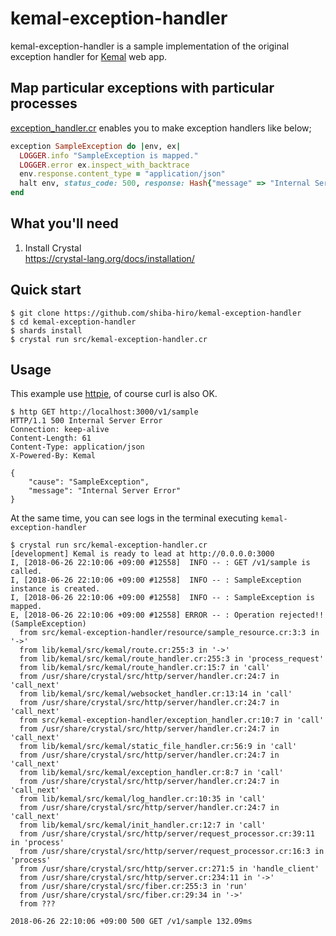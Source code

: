 # kemal-exception-handler

kemal-exception-handler is a sample implementation of the original exception handler for [Kemal](https://github.com/kemalcr/kemal) web app.


## Map particular exceptions with particular processes

[exception_handler.cr](https://github.com/shiba-hiro/kemal-exception-handler/blob/master/src/kemal-exception-handler/exception_handler.cr) enables you to make exception handlers like below;

```ruby
exception SampleException do |env, ex|
  LOGGER.info "SampleException is mapped."
  LOGGER.error ex.inspect_with_backtrace
  env.response.content_type = "application/json"
  halt env, status_code: 500, response: Hash{"message" => "Internal Server Error", "cause" => "SampleException"}.to_json
end
```


## What you'll need

1. Install Crystal  
https://crystal-lang.org/docs/installation/


## Quick start

```
$ git clone https://github.com/shiba-hiro/kemal-exception-handler
$ cd kemal-exception-handler
$ shards install
$ crystal run src/kemal-exception-handler.cr
```


## Usage

This example use [httpie](https://httpie.org/), of course curl is also OK.

```
$ http GET http://localhost:3000/v1/sample
HTTP/1.1 500 Internal Server Error
Connection: keep-alive
Content-Length: 61
Content-Type: application/json
X-Powered-By: Kemal

{
    "cause": "SampleException", 
    "message": "Internal Server Error"
}
```

At the same time, you can see logs in the terminal executing `kemal-exception-handler`

```
$ crystal run src/kemal-exception-handler.cr
[development] Kemal is ready to lead at http://0.0.0.0:3000
I, [2018-06-26 22:10:06 +09:00 #12558]  INFO -- : GET /v1/sample is called.
I, [2018-06-26 22:10:06 +09:00 #12558]  INFO -- : SampleException instance is created.
I, [2018-06-26 22:10:06 +09:00 #12558]  INFO -- : SampleException is mapped.
E, [2018-06-26 22:10:06 +09:00 #12558] ERROR -- : Operation rejected!! (SampleException)
  from src/kemal-exception-handler/resource/sample_resource.cr:3:3 in '->'
  from lib/kemal/src/kemal/route.cr:255:3 in '->'
  from lib/kemal/src/kemal/route_handler.cr:255:3 in 'process_request'
  from lib/kemal/src/kemal/route_handler.cr:15:7 in 'call'
  from /usr/share/crystal/src/http/server/handler.cr:24:7 in 'call_next'
  from lib/kemal/src/kemal/websocket_handler.cr:13:14 in 'call'
  from /usr/share/crystal/src/http/server/handler.cr:24:7 in 'call_next'
  from src/kemal-exception-handler/exception_handler.cr:10:7 in 'call'
  from /usr/share/crystal/src/http/server/handler.cr:24:7 in 'call_next'
  from lib/kemal/src/kemal/static_file_handler.cr:56:9 in 'call'
  from /usr/share/crystal/src/http/server/handler.cr:24:7 in 'call_next'
  from lib/kemal/src/kemal/exception_handler.cr:8:7 in 'call'
  from /usr/share/crystal/src/http/server/handler.cr:24:7 in 'call_next'
  from lib/kemal/src/kemal/log_handler.cr:10:35 in 'call'
  from /usr/share/crystal/src/http/server/handler.cr:24:7 in 'call_next'
  from lib/kemal/src/kemal/init_handler.cr:12:7 in 'call'
  from /usr/share/crystal/src/http/server/request_processor.cr:39:11 in 'process'
  from /usr/share/crystal/src/http/server/request_processor.cr:16:3 in 'process'
  from /usr/share/crystal/src/http/server.cr:271:5 in 'handle_client'
  from /usr/share/crystal/src/http/server.cr:234:11 in '->'
  from /usr/share/crystal/src/fiber.cr:255:3 in 'run'
  from /usr/share/crystal/src/fiber.cr:29:34 in '->'
  from ???

2018-06-26 22:10:06 +09:00 500 GET /v1/sample 132.09ms
```
